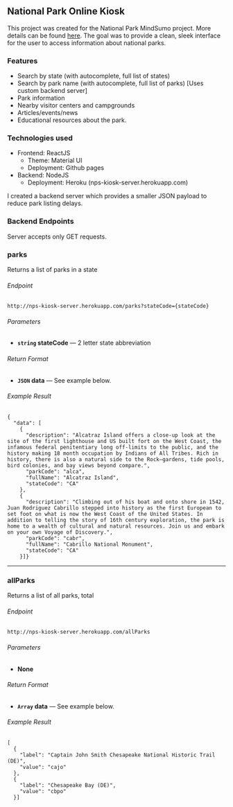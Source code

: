 ## National Park Online Kiosk

This project was created for the National Park MindSumo project. More details can be found [here](https://www.mindsumo.com/contests/national-park-api). The goal was to provide a clean, sleek interface for the user to access information about national parks. 

### Features
* Search by state (with autocomplete, full list of states)
* Search by park name (with autocomplete, full list of parks) [Uses custom backend server]
* Park information
* Nearby visitor centers and campgrounds
* Articles/events/news
* Educational resources about the park. 

### Technologies used
* Frontend: ReactJS
    * Theme: Material UI
    * Deployment: Github pages
* Backend: NodeJS
    * Deployment: Heroku (nps-kiosk-server.herokuapp.com)
    
I created a backend server which provides a smaller JSON payload to reduce park listing delays.

### Backend Endpoints
Server accepts only GET requests.

### parks
Returns a list of parks in a state
###### Endpoint
```
http://nps-kiosk-server.herokuapp.com/parks?stateCode={stateCode}
```
###### Parameters
- **<code>string</code> stateCode** — 2 letter state abbreviation

###### Return Format
- **<code>JSON</code> data** — See example below.

###### Example Result
```
{
  "data": [
    {
      "description": "Alcatraz Island offers a close-up look at the site of the first lighthouse and US built fort on the West Coast, the infamous federal penitentiary long off-limits to the public, and the history making 18 month occupation by Indians of All Tribes. Rich in history, there is also a natural side to the Rock—gardens, tide pools, bird colonies, and bay views beyond compare.",
      "parkCode": "alca",
      "fullName": "Alcatraz Island",
      "stateCode": "CA"
    },
    {
      "description": "Climbing out of his boat and onto shore in 1542, Juan Rodriguez Cabrillo stepped into history as the first European to set foot on what is now the West Coast of the United States. In addition to telling the story of 16th century exploration, the park is home to a wealth of cultural and natural resources. Join us and embark on your own Voyage of Discovery.",
      "parkCode": "cabr",
      "fullName": "Cabrillo National Monument",
      "stateCode": "CA"
    }]}
```

---

### allParks
Returns a list of all parks, total
###### Endpoint
```
http://nps-kiosk-server.herokuapp.com/allParks
```
###### Parameters
- **None**

###### Return Format
- **<code>Array<JSON></code> data** — See example below.

###### Example Result
```
[
  {
    "label": "Captain John Smith Chesapeake National Historic Trail (DE)",
    "value": "cajo"
  },
  {
    "label": "Chesapeake Bay (DE)",
    "value": "cbpo"
  }]
```